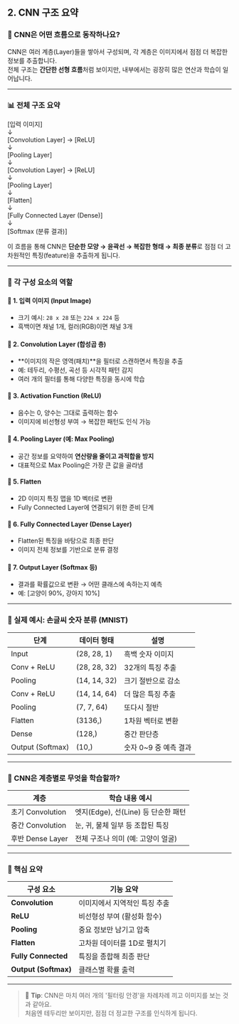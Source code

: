 ## 2. CNN 구조 요약

### 🧭 CNN은 어떤 흐름으로 동작하나요?

CNN은 여러 계층(Layer)들을 쌓아서 구성되며, 각 계층은 이미지에서 점점 더 복잡한 정보를 추출합니다.  
전체 구조는 **간단한 선형 흐름**처럼 보이지만, 내부에서는 굉장히 많은 연산과 학습이 일어납니다.

---

### 📊 전체 구조 요약

[입력 이미지]  
↓  
[Convolution Layer] → [ReLU]  
↓  
[Pooling Layer]  
↓  
[Convolution Layer] → [ReLU]  
↓  
[Pooling Layer]  
↓  
[Flatten]  
↓  
[Fully Connected Layer (Dense)]  
↓  
[Softmax (분류 결과)]  

이 흐름을 통해 CNN은 **단순한 모양 → 윤곽선 → 복잡한 형태 → 최종 분류**로 점점 더 고차원적인 특징(feature)을 추출하게 됩니다.

---

### 🧱 각 구성 요소의 역할

#### 🔹 1. 입력 이미지 (Input Image)
- 크기 예시: `28 x 28` 또는 `224 x 224` 등
- 흑백이면 채널 1개, 컬러(RGB)이면 채널 3개

#### 🔹 2. Convolution Layer (합성곱 층)
- **이미지의 작은 영역(패치)**을 필터로 스캔하면서 특징을 추출
- 예: 테두리, 수평선, 곡선 등 시각적 패턴 감지
- 여러 개의 필터를 통해 다양한 특징을 동시에 학습

#### 🔹 3. Activation Function (ReLU)
- 음수는 0, 양수는 그대로 출력하는 함수
- 이미지에 비선형성 부여 → 복잡한 패턴도 인식 가능

#### 🔹 4. Pooling Layer (예: Max Pooling)
- 공간 정보를 요약하여 **연산량을 줄이고 과적합을 방지**
- 대표적으로 Max Pooling은 가장 큰 값을 골라냄

#### 🔹 5. Flatten
- 2D 이미지 특징 맵을 1D 벡터로 변환
- Fully Connected Layer에 연결되기 위한 준비 단계

#### 🔹 6. Fully Connected Layer (Dense Layer)
- Flatten된 특징을 바탕으로 최종 판단
- 이미지 전체 정보를 기반으로 분류 결정

#### 🔹 7. Output Layer (Softmax 등)
- 결과를 확률값으로 변환 → 어떤 클래스에 속하는지 예측
- 예: [고양이 90%, 강아지 10%]

---

### 🎯 실제 예시: 손글씨 숫자 분류 (MNIST)

| 단계 | 데이터 형태 | 설명 |
|------|-------------|------|
| Input | (28, 28, 1) | 흑백 숫자 이미지 |
| Conv + ReLU | (28, 28, 32) | 32개의 특징 추출 |
| Pooling | (14, 14, 32) | 크기 절반으로 감소 |
| Conv + ReLU | (14, 14, 64) | 더 많은 특징 추출 |
| Pooling | (7, 7, 64) | 또다시 절반 |
| Flatten | (3136,) | 1차원 벡터로 변환 |
| Dense | (128,) | 중간 판단층 |
| Output (Softmax) | (10,) | 숫자 0~9 중 예측 결과 |

---

### 🧠 CNN은 계층별로 무엇을 학습할까?

| 계층 | 학습 내용 예시 |
|------|----------------|
| 초기 Convolution | 엣지(Edge), 선(Line) 등 단순한 패턴 |
| 중간 Convolution | 눈, 귀, 물체 일부 등 조합된 특징 |
| 후반 Dense Layer | 전체 구조나 의미 (예: 고양이 얼굴) |

---

### 🔑 핵심 요약

| 구성 요소 | 기능 요약 |
|------------|------------|
| **Convolution** | 이미지에서 지역적인 특징 추출 |
| **ReLU** | 비선형성 부여 (활성화 함수) |
| **Pooling** | 중요 정보만 남기고 압축 |
| **Flatten** | 고차원 데이터를 1D로 펼치기 |
| **Fully Connected** | 특징을 종합해 최종 판단 |
| **Output (Softmax)** | 클래스별 확률 출력 |

---

> 📌 **Tip**: CNN은 마치 여러 개의 '필터링 안경'을 차례차례 끼고 이미지를 보는 것과 같아요.  
> 처음엔 테두리만 보이지만, 점점 더 정교한 구조를 인식하게 됩니다.
